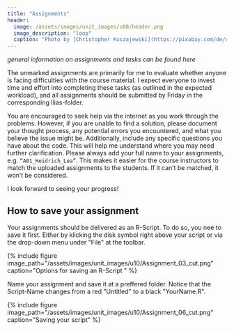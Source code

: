```yaml
---
title: "Assignments"
header:
  image: /assets/images/unit_images/u08/header.png
  image_description: "loop"
  caption: "Photo by [Christopher Kuszajewski](https://pixabay.com/de/users/kuszapro-369349/?utm_source=link-attribution&amp;utm_medium=referral&amp;utm_campaign=image&amp;utm_content=583537) [from Pixabay](https://pixabay.com/de/?utm_source=link-attribution&amp;utm_medium=referral&amp;utm_campaign=image&amp;utm_content=583537)"
---
```

*general information on assignments and tasks can be found here*
<!--more-->

The unmarked assignments are primarily for me to evaluate whether anyone is facing difficulties with the course material. I expect everyone to invest time and effort into completing these tasks (as outlined in the expected workload), and all assignments should be submitted by Friday in the corresponding Ilias-folder.

You are encouraged to seek help via the internet as you work through the problems. However, if you are unable to find a solution, please document your thought process, any potential errors you encountered, and what you believe the issue might be. Additionally, include any specific questions you have about the code. This will help me understand where you may need further clarification.
Please always add your full name to your assignments, e.g. `“A01_Heidrich_Lea”`. This makes it easier for the course instructors to match the uploaded assignments to the students. If it can’t be matched, it won’t be considered.

I look forward to seeing your progress!

## How to save your assignment

Your assignments should be delivered as an R-Script.
To do so, you nee to save it first.
Either by klicking the disk symbol right above your script or via the drop-down menu under "File" at the toolbar.

{% include figure image_path="/assets/images/unit_images/u10/Assignment_03_cut.png" caption="Options for saving an R-Script " %}

Name your assignment and save it at a preffered folder. Notice that the Script-Name changes from a red "Untitled" to a black "YourName.R".

{% include figure image_path="/assets/images/unit_images/u10/Assignment_06_cut.png" caption="Saving your script" %}